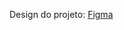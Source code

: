Design do projeto: [Figma](https://www.figma.com/file/2LFVvhAwy08j6kCaPcnOzs/SpaceApp-%7C-React%3A-arquivos-est%C3%A1ticos-com-integra%C3%A7%C3%A3o-de-conceito-%C3%A1rea-de-component?type=design&node-id=123-1280&mode=design&t=tIypa7G8OopX112a-0)
